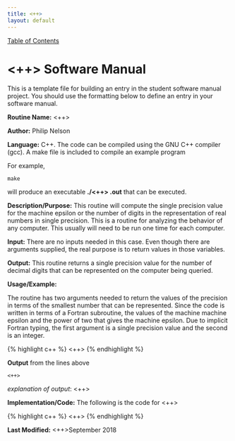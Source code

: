 ```yaml
---
title: <++>
layout: default
---
```

<a href="https://philipnelson5.github.io/math4610/SoftwareManual"> Table of Contents </a>
# <++> Software Manual
This is a template file for building an entry in the student software manual project. You should use the formatting below to
define an entry in your software manual.

**Routine Name:** <++>

**Author:** Philip Nelson

**Language:** C++. The code can be compiled using the GNU C++ compiler (gcc). A make file is included to compile an example program

For example,

```
make
```

will produce an executable **./<++> .out** that can be executed.

**Description/Purpose:** This routine will compute the single precision value for the machine epsilon or the number of digits
in the representation of real numbers in single precision. This is a routine for analyzing the behavior of any computer. This
usually will need to be run one time for each computer.

**Input:** There are no inputs needed in this case. Even though there are arguments supplied, the real purpose is to
return values in those variables.

**Output:** This routine returns a single precision value for the number of decimal digits that can be represented on the
computer being queried.

**Usage/Example:**

The routine has two arguments needed to return the values of the precision in terms of the smallest number that can be
represented. Since the code is written in terms of a Fortran subroutine, the values of the machine machine epsilon and
the power of two that gives the machine epsilon. Due to implicit Fortran typing, the first argument is a single precision
value and the second is an integer.

{% highlight c++ %}
<++>
{% endhighlight %}

**Output** from the lines above
```
<++>
```

_explanation of output_:
<++>

**Implementation/Code:** The following is the code for <++>

{% highlight c++ %}
<++>
{% endhighlight %}

**Last Modified:** <++>September 2018
